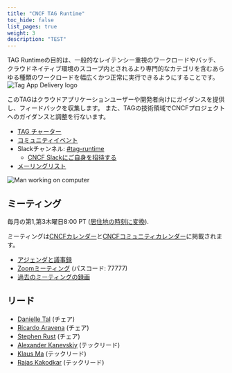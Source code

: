 ```yaml
---
title: "CNCF TAG Runtime"
toc_hide: false
list_pages: true
weight: 3
description: "TEST"
---
```


<div class="row mt-5 mb-3">
    <div class="col-lg-6">
        <div class="lead">
        TAG Runtimeの目的は、一般的なレイテンシー重視のワークロードやバッチ、クラウドネイティブ環境のスコープ内とされるより専門的なカテゴリを含むあらゆる種類のワークロードを幅広くかつ正常に実行できるようにすることです。
        </div>
    </div>
    <div class="col-lg-6">
        <img src="/images/tag-runtime_icon-color.svg" alt="Tag App Delivery logo" style="max-width: 300px;">
    </div>
</div>

このTAGはクラウドアプリケーションユーザーや開発者向けにガイダンスを提供し、フィードバックを収集します。
また、TAGの技術領域でCNCFプロジェクトへのガイダンスと調整を行ないます。


- [TAG チャーター](https://github.com/cncf/toc/blob/main/tags/runtime-charter.md)
- [コミュニティイベント](https://community.cncf.io/tag-runtime/)
- Slackチャンネル: [#tag-runtime](https://cloud-native.slack.com/messages/CPBE97SMU)
    - [CNCF Slackにご自身を招待する](https://slack.cncf.io/)
- [メーリングリスト](https://lists.cncf.io/g/cncf-runtime/topics)

<p class="mt-5"><img src="/images/man-using-laptop.jpg" alt="Man working on computer"></p>


## ミーティング

毎月の第1,第3木曜日8:00 PT ([居住地の時刻に変換](https://dateful.com/convert/pacific-time-pt?t=08)).

ミーティングは[CNCFカレンダー](https://www.cncf.io/calendar/)と[CNCFコミュニティカレンダー](https://community.cncf.io/tag-runtime/)に掲載されます。

* [アジェンダと議事録](https://bit.ly/cncf-tag-runtime-meeting-notes)
* [Zoomミーティング](https://zoom.us/j/9890721462?pwd=N2xyRkZaN2JWZkNmS3EzbE1HVnhEQT09) (パスコード: 77777)
* [過去のミーティングの録画](https://www.youtube.com/@cncftagruntime173/videos)

## リード

- [Danielle Tal](https://github.com/miao0miao) (チェア)
- [Ricardo Aravena](https://github.com/raravena80) (チェア)
- [Stephen Rust](https://github.com/srust) (チェア)
- [Alexander Kanevskiy](https://github.com/kad) (テックリード)
- [Klaus Ma](https://github.com/k82cn) (テックリード)
- [Rajas Kakodkar](https://github.com/rajaskakodkar) (テックリード)
